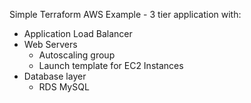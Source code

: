 Simple Terraform AWS Example - 3 tier application with:
- Application Load Balancer
- Web Servers
    - Autoscaling group 
    - Launch template for EC2 Instances
- Database layer
    - RDS MySQL
